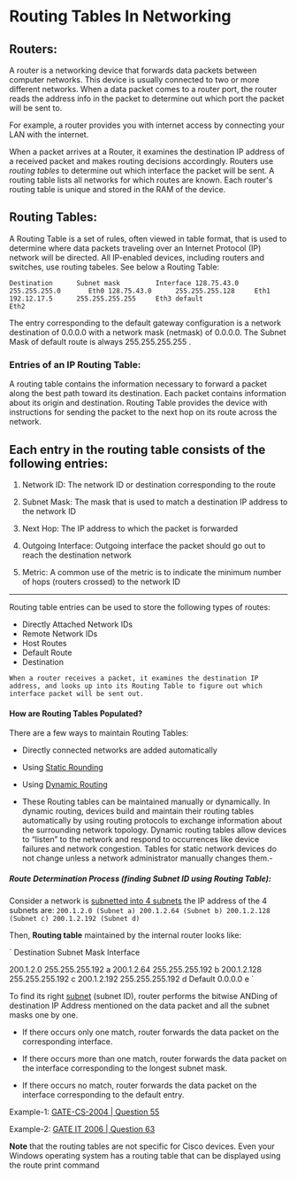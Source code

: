 # Routing Tables In Networking

## Routers:

A router is a networking device that forwards data packets between computer networks. This device is usually connected to two or more different networks. When a data packet comes to a router port, the router reads the address info in the packet to determine out which port the packet will be sent to. 

For example, a router provides you with internet access by connecting your LAN with the internet.

When a packet arrives at a Router, it examines the destination IP address of a received packet and makes routing decisions accordingly. Routers use *routing tables* to determine out which interface the packet will be sent. A routing table lists all networks for which routes are known. Each router's routing table is unique and stored in the RAM of the device. 

## Routing Tables:

A Routing Table is a set of rules, often viewed in table format, that is used to determine where data packets traveling over an Internet Protocol (IP) network will be directed. All IP-enabled devices, including routers and switches, use routing tabeles. See below a Routing Table:

`
Destination      Subnet mask         Interface
 128.75.43.0      255.255.255.0       Eth0
 128.75.43.0      255.255.255.128     Eth1
 192.12.17.5      255.255.255.255     Eth3
 default                              Eth2
`

The entry corresponding to the default gateway configuration is a network destination of 0.0.0.0 with a network mask (netmask) of 0.0.0.0. The Subnet Mask of default route is always 255.255.255.255 .

### Entries of an IP Routing Table:

A routing table contains the information necessary to forward a packet along the best path toward its destination. Each packet contains information about its origin and destination. Routing Table provides the device with instructions for sending the packet to the next hop on its route across the network.

Each entry in the routing table consists of the following entries:
------------------------------------
1. Network ID:
The network ID or destination corresponding to the route

2. Subnet Mask:
The mask that is used to match a destination IP address to the network ID

3. Next Hop:
The IP address to which the packet is forwarded

4. Outgoing Interface:
Outgoing interface the packet should go out to reach the destination network

5. Metric:
A common use of the metric is to indicate the minimum number of hops (routers crossed) to the network ID

------------------------------
Routing table entries can be used to store the following types of routes:

- Directly Attached Network IDs
- Remote Network IDs
- Host Routes
- Default Route
- Destination

`When a router receives a packet, it examines the destination IP address, and looks up into its Routing Table to figure out which interface packet will be sent out.`

#### How are Routing Tables Populated?
There are a few ways to maintain Routing Tables:

- Directly connected networks are added automatically 
- Using [Static Rounding](https://www.geeksforgeeks.org/difference-between-static-and-dynamic-routing/)
- Using [Dynamic Routing](https://www.geeksforgeeks.org/difference-between-static-and-dynamic-routing/)

- These Routing tables can be maintained manually or dynamically. In dynamic routing, devices build and maintain their routing tables automatically by using routing protocols to exchange information about the surrounding network topology. Dynamic routing tables allow devices to “listen” to the network and respond to occurrences like device failures and network congestion. Tables for static network devices do not change unless a network administrator manually changes them.- 

##### Route Determination Process (finding Subnet ID using Routing Table): 
Consider a network is [subnetted into 4 subnets](https://www.geeksforgeeks.org/advantages-and-disadvantages-of-subnetting/) the IP address of the 4 subnets are:
`
200.1.2.0 (Subnet a)
200.1.2.64 (Subnet b)
200.1.2.128 (Subnet c)
200.1.2.192 (Subnet d) 
`

Then, **Routing table** maintained by the internal router looks like:

`
Destination	   Subnet Mask	    Interface

200.1.2.0	     255.255.255.192	   a
200.1.2.64	   255.255.255.192     b
200.1.2.128	   255.255.255.192	   c
200.1.2.192	   255.255.255.192	   d
Default        0.0.0.0             e
`


To find its right [subnet](https://www.geeksforgeeks.org/introduction-to-subnetting/) (subnet ID), router performs the bitwise ANDing of destination IP Address mentioned on the data packet and all the subnet masks one by one.

- If there occurs only one match, router forwards the data packet on the corresponding interface.

- If there occurs more than one match, router forwards the data packet on the interface corresponding to the longest subnet mask.

- If there occurs no match, router forwards the data packet on the interface corresponding to the default entry.

Example-1: [GATE-CS-2004 | Question 55](https://www.geeksforgeeks.org/gate-gate-cs-2004-question-55/)

Example-2: [GATE IT 2006 | Question 63](https://www.geeksforgeeks.org/gate-gate-it-2006-question-63/)

**Note** that the routing tables are not specific for Cisco devices. Even your Windows operating system has a routing table that can be displayed using the route print command



